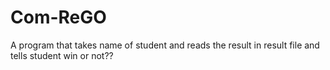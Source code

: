 # Com-ReGO
A program that takes name of student and reads the result in result file and tells student win or not??
